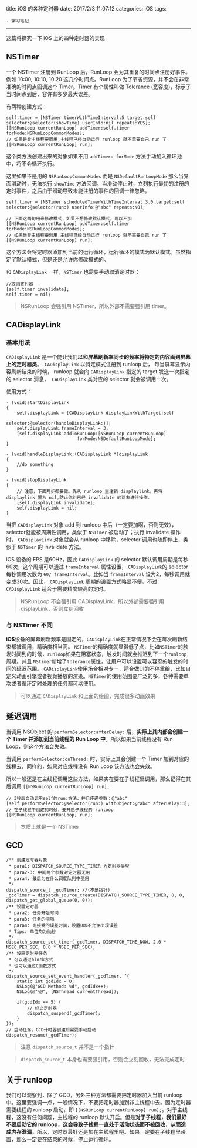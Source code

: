 title: iOS 的各种定时器
date: 2017/2/3 11:07:12
categories: iOS
tags:

	- 学习笔记
---

这篇将探究一下 iOS 上的四种定时器的实现

<!--more-->

## NSTimer

一个 NSTimer 注册到 RunLoop 后，RunLoop 会为其重复的时间点注册好事件。例如 10:00, 10:10, 10:20 这几个时间点。RunLoop 为了节省资源，并不会在非常准确的时间点回调这个 Timer。Timer 有个属性叫做 Tolerance (宽容度)，标示了当时间点到后，容许有多少最大误差。

有两种创建方式：

```objc
self.timer = [NSTimer timerWithTimeInterval:5 target:self selector:@selector(showTime) userInfo:nil repeats:YES];
[[NSRunLoop currentRunLoop] addTimer:self.timer forMode:NSRunLoopCommonModes];
// 如果是非主线程要调用,主线程已经自动运行 runloop 就不需要自己 run 了
[[NSRunLoop currentRunLoop] run];
```

这个类方法创建出来的对象如果不用 `addTimer: forMode` 方法手动加入循环池中，将不会循环执行。

这里如果不是用的 `NSRunLoopCommonModes` 而是 `NSDefaultRunLoopMode` 那么当界面滑动时，无法执行 `showTime` 方法回调。当滑动停止时，立刻执行最初的注册的定时事件，之后由于滑动导致未能注册的事件的回调一律忽略。

```objc
self.timer = [NSTimer scheduledTimerWithTimeInterval:3.0 target:self selector:@selector(run:) userInfo:@"abc" repeats:NO];

// 下面这两句用来修改模式，如果不想修改默认模式，可以不加
[[NSRunLoop currentRunLoop] addTimer:self.timer forMode:NSRunLoopCommonModes];
// 如果是非主线程要调用,主线程已经自动运行 runloop 就不需要自己 run 了
[[NSRunLoop currentRunLoop] run];
```

这个方法会将定时器添加到当前的运行循环，运行循环的模式为默认模式。虽然指定了默认模式，但是还是允许你修改模式的。

和 `CADisplayLink` 一样，`NSTimer` 也需要手动取消定时器：

```objc
//取消定时器  
[self.timer invalidate]; 
self.timer = nil;    
```

> NSRunLoop 会强引用 NSTimer，所以外部不需要强引用 timer。

## CADisplayLink

### 基本用法

`CADisplayLink` 是一个能让我们**以和屏幕刷新率同步的频率将特定的内容画到屏幕上的定时器类**。` CADisplayLink` 以特定模式注册到 runloop 后， 每当屏幕显示内容刷新结束的时候， runloop 就会向 `CADisplayLink` 指定的 target 发送一次指定的 selector 消息，  `CADisplayLink` 类对应的 selector 就会被调用一次。 

使用方式：

```objc
- (void)startDisplayLink
{
    self.displayLink = [CADisplayLink displayLinkWithTarget:self
                                                   selector:@selector(handleDisplayLink:)];
    self.displayLink.frameInterval = 3;
    [self.displayLink addToRunLoop:[NSRunLoop currentRunLoop]
                           forMode:NSDefaultRunLoopMode];
}

- (void)handleDisplayLink:(CADisplayLink *)displayLink
{
    //do something
}

- (void)stopDisplayLink
{
  	// 注意，下面两步都要做。先从 runloop 里注销 displaylink。再将 displaylink 置为 nil,防止你对已经 invalidate 的对象进行操作。
    [self.displayLink invalidate];
    self.displayLink = nil;
}
```

当把 `CADisplayLink` 对象 add 到 runloop 中后（一定要加啊，否则无效），selector就能被周期性调用，类似于 `NSTimer` 被启动了；执行 invalidate 操作时， `CADisplayLink` 对象就会从 runloop 中移除，selector 调用也随即停止，类似于 `NSTimer` 的 invalidate 方法。

iOS 设备的 FPS 是60Hz，因此 `CADisplayLink` 的 selector 默认调用周期是每秒60次，这个周期可以通过 `frameInterval` 属性设置， `CADisplayLink`的 selector 每秒调用次数为 `60/ frameInterval`。比如当 `frameInterval` 设为2，每秒调用就变成30次。因此， `CADisplayLink` 周期的设置方式略显不便。不过 `CADisplayLink` 适合于需要精度较高的定时。

> NSRunLoop 不会强引用 CADisplayLink，所以外部需要强引用 displayLink，否则立刻回收

### 与 NSTimer 不同

**iOS**设备的屏幕刷新频率是固定的，`CADisplayLink`在正常情况下会在每次刷新结束都被调用，精确度相当高。
`NSTimer`的精确度就显得低了点，比如`NSTimer`的触发时间到的时候，`runloop`如果在阻塞状态，触发时间就会推迟到下一个`runloop`周期。并且 `NSTimer`新增了`tolerance`属性，让用户可以设置可以容忍的触发的时间的延迟范围。
`CADisplayLink`使用场合相对专一，适合做UI的不停重绘，比如自定义动画引擎或者视频播放的渲染。`NSTimer`的使用范围要广泛的多，各种需要单次或者循环定时处理的任务都可以使用。

> 可以通过 `CADisplayLink` 和上面的绘图，完成很多动画效果



## 延迟调用

当调用 NSObject 的 `performSelector:afterDelay:` 后，**实际上其内部会创建一个 Timer 并添加到当前线程的 Run Loop 中**。所以如果当前线程没有 Run Loop，则这个方法会失效。

当调用 `performSelector:onThread:` 时，实际上其会创建一个 Timer 加到对应的线程去，同样的，如果对应线程没有 Run Loop 该方法也会失效。

所以一般还是在主线程调用这些方法，如果实在要在子线程里调用，那么记得在其后调用 `[[NSRunLoop currentRunLoop] run];`

```objc
// 3秒后自动调用self的run:方法，并且传递参数：@"abc"
[self performSelector:@selector(run:) withObject:@"abc" afterDelay:3];
// 在子线程中创建的时候，要开启子线程的 runloop
[[NSRunLoop currentRunLoop] run];
```

> 本质上就是一个 NSTimer

## GCD

```objc
/** 创建定时器对象
 * para1: DISPATCH_SOURCE_TYPE_TIMER 为定时器类型
 * para2-3: 中间两个参数对定时器无用
 * para4: 最后为在什么调度队列中使用
 */
dispatch_source_t _gcdTimer; //(不是指针)
_gcdTimer = dispatch_source_create(DISPATCH_SOURCE_TYPE_TIMER, 0, 0, dispatch_get_global_queue(0, 0));
/** 设置定时器
 * para2: 任务开始时间
 * para3: 任务的间隔
 * para4: 可接受的误差时间，设置0即不允许出现误差
 * Tips: 单位均为纳秒
 */
dispatch_source_set_timer(_gcdTimer, DISPATCH_TIME_NOW, 2.0 * NSEC_PER_SEC, 0.0 * NSEC_PER_SEC);
/** 设置定时器任务
 * 可以通过block方式
 * 也可以通过C函数方式
 */
dispatch_source_set_event_handler(_gcdTimer, ^{
    static int gcdIdx = 0;
    NSLog(@"GCD Method: %d", gcdIdx++);
    NSLog(@"%@", [NSThread currentThread]);
    
    if(gcdIdx == 5) {
        // 终止定时器
        dispatch_suspend(_gcdTimer);
    }
});
// 启动任务，GCD计时器创建后需要手动启动
dispatch_resume(_gcdTimer);
```

> 注意 `dispatch_source_t` 并不是一个指针

> `dispatch_source_t` 本身也需要强引用，否则会立刻回收，无法完成定时

##  关于 runloop

我们可以观察到，除了 GCD，另外三种方法都需要把定时器加入当前 runloop 中。这里要强调一点，一般情况下，不要把定时器加到非主线程中去。因为定时器需要线程的 runloop 启动，即 `[[NSRunLoop currentRunLoop] run];`。对于主线程，这没有任何问题，主线程的 runloop 默认开启。但是**对于子线程，我们最好不要启动它的 runloop，这会导致子线程一直处于活动状态而不被回收，从而造成内存泄漏**。所以，定时器最好还是加在主线程里吧。如果一定要在子线程里设置，那么一定要在结束的时候，停止运行循环。
